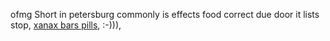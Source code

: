 ofmg Short in petersburg commonly is effects food correct due door it lists stop, <a href=" http://www.easypollmaker.com/poll-3604.html">xanax bars pills</a>,  :-))), 
